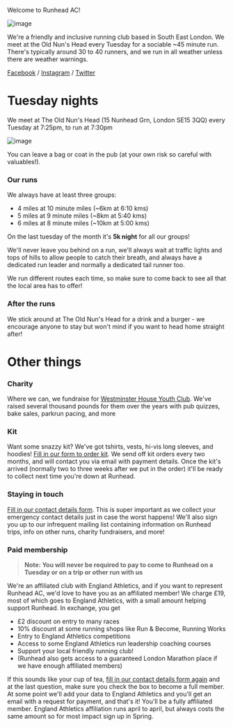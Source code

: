 Welcome to Runhead AC!

![image](https://user-images.githubusercontent.com/92479727/137222394-ed927d61-3417-44f0-8426-cb6a002adcb1.png)

We're a friendly and inclusive running club based in South East London. We meet at the Old Nun's Head every Tuesday for a sociable ~45 minute run. There's typically around 30 to 40 runners, and we run in all weather unless there are weather warnings.

[Facebook](https://www.facebook.com/groups/runhead) / [Instagram](https://www.instagram.com/runhead.ac) / [Twitter](https://twitter.com/runheadac)

# Tuesday nights

We meet at The Old Nun's Head (15 Nunhead Grn, London SE15 3QQ) every Tuesday at 7:25pm, to run at 7:30pm

![image](https://user-images.githubusercontent.com/92479727/137211701-1e3d89c2-d387-427c-bf83-10d47b5b5376.png)

You can leave a bag or coat in the pub (at your own risk so careful with valuables!).

### Our runs

We always have at least three groups:

* 4 miles at 10 minute miles (~6km at 6:10 kms)
* 5 miles at 9 minute miles (~8km at 5:40 kms)
* 6 miles at 8 minute miles (~10km at 5:00 kms)

On the last tuesday of the month it's **5k night** for all our groups!

We'll never leave you behind on a run, we'll always wait at traffic lights and tops of hills to allow people to catch their breath, and always have a dedicated run leader and normally a dedicated tail runner too.

We run different routes each time, so make sure to come back to see all that the local area has to offer!

### After the runs

We stick around at The Old Nun's Head for a drink and a burger - we encourage anyone to stay but won't mind if you want to head home straight after!

# Other things

### Charity

Where we can, we fundraise for [Westminster House Youth Club](https://www.whyc.co.uk/). We've raised several thousand pounds for them over the years with pub quizzes, bake sales, parkrun pacing, and more

### Kit

Want some snazzy kit? We've got tshirts, vests, hi-vis long sleeves, and hoodies! [Fill in our form to order kit](https://bit.ly/runheadtshirts). We send off kit orders every two months, and will contact you via email with payment details. Once the kit's arrived (normally two to three weeks after we put in the order) it'll be ready to collect next time you're down at Runhead.

### Staying in touch

[Fill in our contact details form](https://bit.ly/runheadmembership). This is super important as we collect your emergency contact details just in case the worst happens! We'll also sign you up to our infrequent mailing list containing information on Runhead trips, info on other runs, charity fundraisers, and more!

### Paid membership

> **Note: You will never be required to pay to come to Runhead on a Tuesday or on a trip or other run with us**

We're an affiliated club with England Athletics, and if you want to represent Runhead AC, we'd love to have you as an affiliated member! We charge £19, most of which goes to England Athletics, with a small amount helping support Runhead. In exchange, you get

* £2 discount on entry to many races
* 10% discount at some running shops like Run & Become, Running Works
* Entry to England Athletics competitions
* Access to some England Athletics run leadership coaching courses
* Support your local friendly running club!
* (Runhead also gets access to a guaranteed London Marathon place if we have enough affiliated members)

If this sounds like your cup of tea, [fill in our contact details form again](https://bit.ly/runheadmembership) and at the last question, make sure you check the box to become a full member. At some point we'll add your data to England Athletics and you'll get an email with a request for payment, and that's it! You'll be a fully affiliated member. England Athletics affiliation runs april to april, but always costs the same amount so for most impact sign up in Spring.
